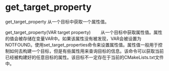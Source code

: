 get_target_property
===

get_target_property 从一个目标中获取一个属性值。

  get_target_property(VAR target property)
　　从一个目标中获取属性值。属性的值会被存储在变量VAR中。如果该属性没有被发现，VAR会被设置为NOTFOUND。使用set_target_properties命令来设置属性值。属性值一般用于控制如何去构建一个目标，但是有些属性用来查询目标的信息。该命令可以获取当前已经被构建好的任意目标的属性。该目标不一定存在于当前的CMakeLists.txt文件中。

